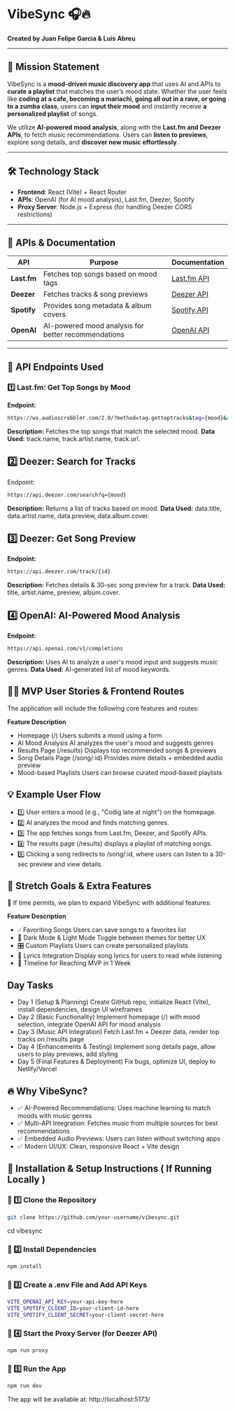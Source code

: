 # **VibeSync 🎧🔥**

**Created by Juan Felipe Garcia & Luis Abreu**

---

## 🚀 **Mission Statement**

VibeSync is a **mood-driven music discovery app** that uses AI and APIs to **curate a playlist** that matches the user’s mood state. Whether the user feels like **coding at a cafe, becoming a mariachi, going all out in a rave, or going to a zumba class**, users can **input their mood** and instantly receive **a personalized playlist** of songs.

We utilize **AI-powered mood analysis**, along with the **Last.fm and Deezer APIs**, to fetch music recommendations. Users can **listen to previews**, explore song details, and **discover new music effortlessly**.

---

## 🛠️ **Technology Stack**

- **Frontend**: React (Vite) + React Router
- **APIs**: OpenAI (for AI mood analysis), Last.fm, Deezer, Spotify
- **Proxy Server**: Node.js + Express (for handling Deezer CORS restrictions)

---

## 📜 **APIs & Documentation**

| **API**     | **Purpose**                                         | **Documentation**                                                   |
| ----------- | --------------------------------------------------- | ------------------------------------------------------------------- |
| **Last.fm** | Fetches top songs based on mood tags                | [Last.fm API](https://www.last.fm/api/)                             |
| **Deezer**  | Fetches tracks & song previews                      | [Deezer API](https://developers.deezer.com/)                        |
| **Spotify** | Provides song metadata & album covers               | [Spotify API](https://developer.spotify.com/documentation/web-api/) |
| **OpenAI**  | AI-powered mood analysis for better recommendations | [OpenAI API](https://platform.openai.com/)                          |

---

## 🔗 **API Endpoints Used**

### **1️⃣ Last.fm: Get Top Songs by Mood**

**Endpoint:**

```sh
https://ws.audioscrobbler.com/2.0/?method=tag.gettoptracks&tag={mood}&api_key={API_KEY}&format=json
```

**Description:** Fetches the top songs that match the selected mood.
**Data Used:** track.name, track.artist.name, track.url.

## 2️⃣ Deezer: Search for Tracks

Endpoint:

```sh
https://api.deezer.com/search?q={mood}
```

**Description:** Returns a list of tracks based on mood.
**Data Used:** data.title, data.artist.name, data.preview, data.album.cover.

## 3️⃣ Deezer: Get Song Preview

**Endpoint:**

```sh
https://api.deezer.com/track/{id}
```

**Description:** Fetches details & 30-sec song preview for a track.
**Data Used:** title, artist.name, preview, album.cover.

## 4️⃣ OpenAI: AI-Powered Mood Analysis

**Endpoint:**

```sh
https://api.openai.com/v1/completions
```

**Description:** Uses AI to analyze a user's mood input and suggests music genres.
**Data Used:** AI-generated list of mood keywords.

## 👩‍💻 MVP User Stories & Frontend Routes

The application will include the following core features and routes:

**Feature Description**

- Homepage (/) Users submits a mood using a form
- AI Mood Analysis AI analyzes the user's mood and suggests genres
- Results Page (/results) Displays top recommended songs & previews
- Song Details Page (/song/:id) Provides more details + embedded audio preview
- Mood-based Playlists Users can browse curated mood-based playlists

## 💡 Example User Flow

- 1️⃣ User enters a mood (e.g., "Codig late at night") on the homepage.
- 2️⃣ AI analyzes the mood and finds matching genres.
- 3️⃣ The app fetches songs from Last.fm, Deezer, and Spotify APIs.
- 4️⃣ The results page (/results) displays a playlist of matching songs.
- 5️⃣ Clicking a song redirects to /song/:id, where users can listen to a 30-sec preview and view details.

## 🤔 Stretch Goals & Extra Features

🚀 If time permits, we plan to expand VibeSync with additional features:

**Feature Description**

- 🎶 Favoriting Songs Users can save songs to a favorites list
- 🌙 Dark Mode & Light Mode Toggle between themes for better UX
- 🎛️ Custom Playlists Users can create personalized playlists
- 🎤 Lyrics Integration Display song lyrics for users to read while listening
- 📆 Timeline for Reaching MVP in 1 Week

## Day Tasks

- Day 1 (Setup & Planning) Create GitHub repo, initialize React (Vite), install dependencies, design UI wireframes
- Day 2 (Basic Functionality) Implement homepage (/) with mood selection, integrate OpenAI API for mood analysis
- Day 3 (Music API Integration) Fetch Last.fm + Deezer data, render top tracks on /results page
- Day 4 (Enhancements & Testing) Implement song details page, allow users to play previews, add styling
- Day 5 (Final Features & Deployment) Fix bugs, optimize UI, deploy to Netlify/Vercel

## 🔥 Why VibeSync?

- ✅ AI-Powered Recommendations: Uses machine learning to match moods with music genres
- ✅ Multi-API Integration: Fetches music from multiple sources for best recommendations
- ✅ Embedded Audio Previews: Users can listen without switching apps
- ✅ Modern UI/UX: Clean, responsive React + Vite design

## 📜 Installation & Setup Instructions ( If Running Locally )

### **🔹 1️⃣ Clone the Repository**

```sh
git clone https://github.com/your-username/vibesync.git
```

cd vibesync

### **🔹 2️⃣ Install Dependencies**

```sh
npm install
```

### **🔹 3️⃣ Create a .env File and Add API Keys**

```sh
VITE_OPENAI_API_KEY=your-api-key-here
VITE_SPOTIFY_CLIENT_ID=your-client-id-here
VITE_SPOTIFY_CLIENT_SECRET=your-client-secret-here
```

### **🔹 4️⃣ Start the Proxy Server (for Deezer API)**

```sh
npm run proxy
```

### **🔹 5️⃣ Run the App**

```sh
npm run dev
```

The app will be available at: http://localhost:5173/
